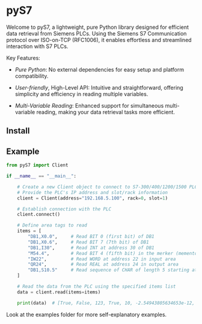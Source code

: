 # pyS7

Welcome to pyS7, a lightweight, pure Python library designed for efficient data retrieval from Siemens PLCs. Using the Siemens S7 Communication protocol over ISO-on-TCP (RFC1006), it enables effortless and streamlined interaction with S7 PLCs.

Key Features:

* *Pure Python*: No external dependencies for easy setup and platform compatibility.

* *User-friendly*, High-Level API: Intuitive and straightforward, offering simplicity and efficiency in reading multiple variables.

* *Multi-Variable Reading*: Enhanced support for simultaneous multi-variable reading, making your data retrieval tasks more efficient.

## Install

## Example

```python
from pyS7 import Client

if __name__ == "__main__":

    # Create a new Client object to connect to S7-300/400/1200/1500 PLC.
    # Provide the PLC's IP address and slot/rack information
    client = Client(address="192.168.5.100", rack=0, slot=1)

    # Establish connection with the PLC
    client.connect()

    # Define area tags to read
    items = [
        "DB1,X0.0",     # Read BIT 0 (first bit) of DB1
        "DB1,X0.6",     # Read BIT 7 (7th bit) of DB1
        "DB1,I30",      # Read INT at address 30 of DB1
        "M54.4",        # Read BIT 4 (fifth bit) in the merker (memento) area
        "IW22",         # Read WORD at address 22 in input area
        "QR24",         # Read REAL at address 24 in output area
        "DB1,S10.5"     # Read sequence of CHAR of length 5 starting at address 10 of DB1
    ]

    # Read the data from the PLC using the specified items list
    data = client.read(items=items)

    print(data)  # [True, False, 123, True, 10, -2.54943805634653e-12, 'Hello']
```

Look at the examples folder for more self-explanatory examples. 